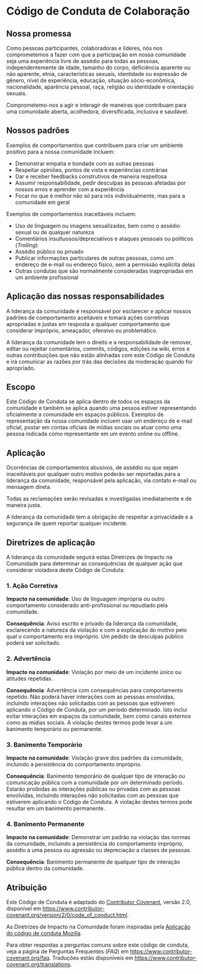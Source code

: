 # Código de Conduta de Colaboração

## Nossa promessa

Como pessoas participantes, colaboradoras e líderes, nós nos comprometemos a fazer
com que a participação em nossa comunidade seja uma experiência livre de assédio
para todas as pessoas, independentemente de idade, tamanho do corpo, deficiência
aparente ou não aparente, etnia, características sexuais, identidade ou expressão
de gênero, nível de experiência, educação, situação sócio-econômica, nacionalidade,
aparência pessoal, raça, religião ou identidade e orientação sexuais.

Comprometemo-nos a agir e interagir de maneiras que contribuam para uma comunidade
aberta, acolhedora, diversificada, inclusiva e saudável.

## Nossos padrões

Exemplos de comportamentos que contribuem para criar um ambiente positivo para a
nossa comunidade incluem:

* Demonstrar empatia e bondade com as outras pessoas
* Respeitar opiniões, pontos de vista e experiências contrárias
* Dar e receber feedbacks construtivos de maneira respeitosa
* Assumir responsabilidade, pedir desculpas às pessoas afetadas por nossos erros
  e aprender com a experiência
* Focar no que é melhor não só para nós individualmente, mas para a comunidade
  em geral

Exemplos de comportamentos inaceitáveis incluem:

* Uso de linguagem ou imagens sexualizadas, bem como o assédio sexual ou de
  qualquer natureza
* Comentários insultuosos/depreciativos e ataques pessoais ou políticos (*Trolling*)
* Assédio público ou privado
* Publicar informações particulares de outras pessoas, como um endereço de e-mail
  ou endereço físico, sem a permissão explícita delas
* Outras condutas que são normalmente consideradas inapropriadas em um ambiente profissional

## Aplicação das nossas responsabilidades

A liderança da comunidade é responsável por esclarecer e aplicar nossos padrões
de comportamento aceitáveis e tomará ações corretivas apropriadas e justas em
resposta a qualquer comportamento que considerar impróprio, ameaçador, ofensivo
ou problemático.

A liderança da comunidade tem o direito e a responsabilidade de remover, editar
ou rejeitar comentários, commits, códigos, edições na wiki, erros e outras
contribuições que não estão alinhadas com este Código de Conduta e irá comunicar
as razões por trás das decisões da moderação quando for apropriado.

## Escopo

Este Código de Conduta se aplica dentro de todos os espaços da comunidade e também
se aplica quando uma pessoa estiver representando oficialmente a comunidade em
espaços públicos.
Exemplos de representação da nossa comunidade incluem usar um endereço de e-mail
oficial, postar em contas oficiais de mídias sociais ou atuar como uma pessoa
indicada como representante em um evento online ou offline.

## Aplicação

Ocorrências de comportamentos abusivos, de assédio ou que sejam inaceitáveis por
qualquer outro motivo poderão ser reportadas para a liderança da comunidade,
responsável pela aplicação, via contato e-mail ou mensagem direta.

Todas as reclamações serão revisadas e investigadas imediatamente e de maneira justa.

A liderança da comunidade tem a obrigação de respeitar a privacidade e a segurança
de quem reportar qualquer incidente.

## Diretrizes de aplicação

A liderança da comunidade seguirá estas Diretrizes de Impacto na Comunidade para
determinar as consequências de qualquer ação que considerar violadora deste Código
de Conduta:

### 1. Ação Corretiva

**Impacto na comunidade**: Uso de linguagem imprópria ou outro comportamento
considerado anti-profissional ou repudiado pela comunidade.

**Consequência**: Aviso escrito e privado da liderança da comunidade, esclarecendo
a natureza da violação e com a explicação do motivo pelo qual o comportamento era
impróprio. Um pedido de desculpas público poderá ser solicitado.

### 2. Advertência

**Impacto na comunidade**: Violação por meio de um incidente único ou atitudes repetidas.

**Consequência**: Advertência com consequências para comportamento repetido. Não
poderá haver interações com as pessoas envolvidas, incluindo interações não
solicitadas com as pessoas que estiverem aplicando o Código de Conduta, por um
período determinado. Isto inclui evitar interações em espaços da comunidade, bem
como canais externos como as mídias sociais. A violação destes termos pode levar
a um banimento temporário ou permanente.

### 3. Banimento Temporário

**Impacto na comunidade**: Violação grave dos padrões da comunidade, incluindo a
persistência do comportamento impróprio.

**Consequência**: Banimento temporário de qualquer tipo de interação ou comunicação
pública com a comunidade por um determinado período. Estarão proibidas as interações
públicas ou privadas com as pessoas envolvidas, incluindo interações não solicitadas
com as pessoas que estiverem aplicando o Código de Conduta. A violação destes termos
pode resultar em um banimento permanente.

### 4. Banimento Permanente

**Impacto na comunidade**: Demonstrar um padrão na violação das normas da comunidade,
incluindo a persistência do comportamento impróprio, assédio a uma pessoa ou agressão
ou depreciação a classes de pessoas.

**Consequência**: Banimento permanente de qualquer tipo de interação pública dentro
da comunidade.

## Atribuição

Este Código de Conduta é adaptado do [Contributor Covenant], versão 2.0,
disponível em <https://www.contributor-covenant.org/version/2/0/code_of_conduct.html>.

As Diretrizes de Impacto na Comunidade foram inspiradas pela [Aplicação do código
de conduta Mozilla].

Para obter respostas a perguntas comuns sobre este código de conduta, veja a página
de Perguntas Frequentes (*FAQ*) em <https://www.contributor-covenant.org/faq>.
Traduções estão disponíveis em <https://www.contributor-covenant.org/translations>.

[Contributor Covenant]: https://www.contributor-covenant.org
[Aplicação do código de conduta Mozilla]: https://github.com/mozilla/diversity

